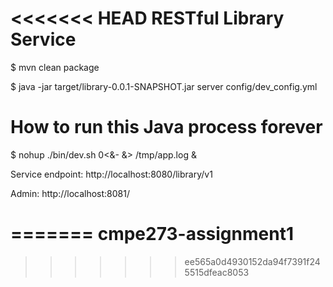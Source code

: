 <<<<<<< HEAD
RESTful Library Service
======================

$ mvn clean package

$ java -jar target/library-0.0.1-SNAPSHOT.jar server config/dev_config.yml 

# How to run this Java process forever
$ nohup ./bin/dev.sh 0<&- &> /tmp/app.log &

Service endpoint: http://localhost:8080/library/v1

Admin: http://localhost:8081/

=======
cmpe273-assignment1
===================
>>>>>>> ee565a0d4930152da94f7391f245515dfeac8053
